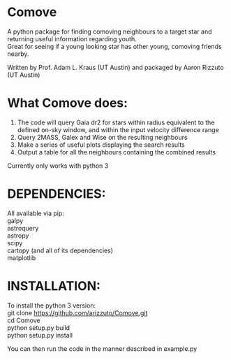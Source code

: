 # Comove
A python package for finding comoving neighbours to a target star and returning useful information regarding youth.<br/>
Great for seeing if a young looking star has other young, comoving friends nearby.<br/>

Written by Prof. Adam L. Kraus (UT Austin) and packaged by Aaron Rizzuto (UT Austin)<br/>

# What Comove does:
1. The code will query Gaia dr2 for stars within radius equivalent to the defined on-sky window, and within the input velocity difference range <br/>
2. Query 2MASS, Galex and Wise on the resulting neighbours <br/>
3. Make a series of useful plots displaying the search results <br/>
4. Output a table for all the neighbours containing the combined results <br/>

Currently only works with python 3<br/>

# DEPENDENCIES:
All available via pip:<br/>
galpy <br/>
astroquery<br/>
astropy<br/>
scipy<br/>
cartopy (and all of its dependencies)<br/>
matplotlib<br/>

# INSTALLATION:
To install the python 3 version:<br/>
git clone https://github.com/arizzuto/Comove.git<br/>
cd Comove<br/>
python setup.py build<br/>
python setup.py install<br/>

You can then run the code in the manner described in example.py<br/>
